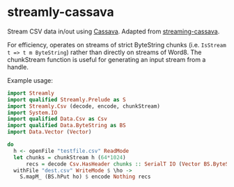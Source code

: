 # streamly-cassava

Stream CSV data in\/out using
[Cassava](http://hackage.haskell.org/package/cassava).  Adapted from
[streaming-cassava](http://hackage.haskell.org/package/streaming-cassava).

For efficiency, operates on streams of strict ByteString chunks 
(i.e. `IsStream t => t m ByteString`) rather than directly on streams of Word8. 
The chunkStream function is useful for generating an input stream from a
handle.

Example usage:

```haskell
import Streamly
import qualified Streamly.Prelude as S
import Streamly.Csv (decode, encode, chunkStream)
import System.IO
import qualified Data.Csv as Csv
import qualified Data.ByteString as BS
import Data.Vector (Vector)

do
  h <- openFile "testfile.csv" ReadMode
  let chunks = chunkStream h (64*1024)
      recs = decode Csv.HasHeader chunks :: SerialT IO (Vector BS.ByteString)
  withFile "dest.csv" WriteMode $ \ho ->
    S.mapM_ (BS.hPut ho) $ encode Nothing recs
```
